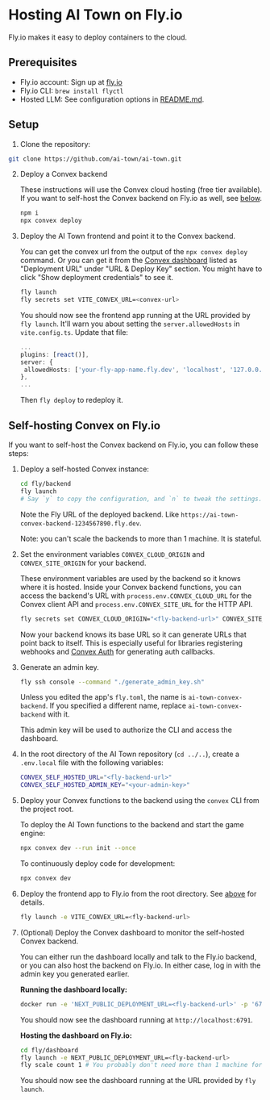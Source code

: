 # Hosting AI Town on Fly.io

Fly.io makes it easy to deploy containers to the cloud.

## Prerequisites

- Fly.io account: Sign up at [fly.io](https://fly.io)
- Fly.io CLI: `brew install flyctl`
- Hosted LLM: See configuration options in [README.md](../README.md#connect-an-llm).

## Setup

1. Clone the repository:

```sh
git clone https://github.com/ai-town/ai-town.git
```

2. Deploy a Convex backend

   These instructions will use the Convex cloud hosting (free tier available). If you want to
   self-host the Convex backend on Fly.io as well, see [below](#self-hosting-convex-on-flyio).

   ```sh
   npm i
   npx convex deploy
   ```

3. Deploy the AI Town frontend and point it to the Convex backend.

   You can get the convex url from the output of the `npx convex deploy` command. Or you can get it
   from the [Convex dashboard](https://dashboard.convex.dev/deployment/settings) listed as
   "Deployment URL" under "URL & Deploy Key" section. You might have to click "Show deployment
   credentials" to see it.

   ```sh
   fly launch
   fly secrets set VITE_CONVEX_URL=<convex-url>
   ```

   You should now see the frontend app running at the URL provided by `fly launch`. It'll warn you
   about setting the `server.allowedHosts` in `vite.config.ts`. Update that file:

   ```ts
   ...
   plugins: [react()],
   server: {
    allowedHosts: ['your-fly-app-name.fly.dev', 'localhost', '127.0.0.1'],
   },
   ...
   ```

   Then `fly deploy` to redeploy it.

## Self-hosting Convex on Fly.io

If you want to self-host the Convex backend on Fly.io, you can follow these steps:

1. Deploy a self-hosted Convex instance:

   ```sh
   cd fly/backend
   fly launch
   # Say `y` to copy the configuration, and `n` to tweak the settings.
   ```

   Note the Fly URL of the deployed backend. Like
   `https://ai-town-convex-backend-1234567890.fly.dev`.

   Note: you can't scale the backends to more than 1 machine. It is stateful.

2. Set the environment variables `CONVEX_CLOUD_ORIGIN` and `CONVEX_SITE_ORIGIN` for your backend.

   These environment variables are used by the backend so it knows where it is hosted. Inside your
   Convex backend functions, you can access the backend's URL with `process.env.CONVEX_CLOUD_URL`
   for the Convex client API and `process.env.CONVEX_SITE_URL` for the HTTP API.

   ```sh
   fly secrets set CONVEX_CLOUD_ORIGIN="<fly-backend-url>" CONVEX_SITE_ORIGIN="<fly-backend-url>/http"
   ```

   Now your backend knows its base URL so it can generate URLs that point back to itself. This is
   especially useful for libraries registering webhooks and
   [Convex Auth](https://labs.convex.dev/auth) for generating auth callbacks.

3. Generate an admin key.

   ```sh
   fly ssh console --command "./generate_admin_key.sh"
   ```

   Unless you edited the app's `fly.toml`, the name is `ai-town-convex-backend`. If you specified a
   different name, replace `ai-town-convex-backend` with it.

   This admin key will be used to authorize the CLI and access the dashboard.

4. In the root directory of the AI Town repository (`cd ../..`), create a `.env.local` file with the
   following variables:

   ```sh
   CONVEX_SELF_HOSTED_URL="<fly-backend-url>"
   CONVEX_SELF_HOSTED_ADMIN_KEY="<your-admin-key>"
   ```

5. Deploy your Convex functions to the backend using the `convex` CLI from the project root.

   To deploy the AI Town functions to the backend and start the game engine:

   ```sh
   npx convex dev --run init --once
   ```

   To continuously deploy code for development:

   ```sh
   npx convex dev
   ```

6. Deploy the frontend app to Fly.io from the root directory. See [above](#setup) for details.

   ```sh
   fly launch -e VITE_CONVEX_URL=<fly-backend-url>
   ```

7. (Optional) Deploy the Convex dashboard to monitor the self-hosted Convex backend.

   You can either run the dashboard locally and talk to the Fly.io backend, or you can also host the
   backend on Fly.io. In either case, log in with the admin key you generated earlier.

   **Running the dashboard locally:**

   ```sh
   docker run -e 'NEXT_PUBLIC_DEPLOYMENT_URL=<fly-backend-url>' -p '6791:6791' 'ghcr.io/get-convex/convex-dashboard:latest'
   ```

   You should now see the dashboard running at `http://localhost:6791`.

   **Hosting the dashboard on Fly.io:**

   ```sh
   cd fly/dashboard
   fly launch -e NEXT_PUBLIC_DEPLOYMENT_URL=<fly-backend-url>
   fly scale count 1 # You probably don't need more than 1 machine for the dashboard
   ```

   You should now see the dashboard running at the URL provided by `fly launch`.
